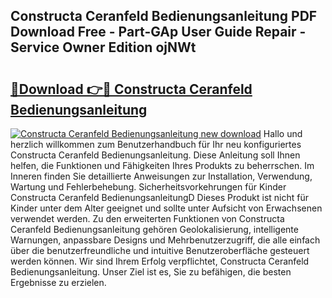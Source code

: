 ## Constructa Ceranfeld Bedienungsanleitung PDF Download Free - Part-GAp User Guide Repair - Service Owner Edition ojNWt

# <h2><a href="http://df2ulaj.blite.top/?on=Constructa+Ceranfeld+Bedienungsanleitung">🔗Download 👉🔴 Constructa Ceranfeld Bedienungsanleitung</a></h2>

[![Constructa Ceranfeld Bedienungsanleitung new download](https://i.imgur.com/lujVjoI.png)](http://df2ulaj.blite.top/?on=Constructa+Ceranfeld+Bedienungsanleitung)
Hallo und herzlich willkommen zum Benutzerhandbuch für Ihr neu konfiguriertes Constructa Ceranfeld Bedienungsanleitung. Diese Anleitung soll Ihnen helfen, die Funktionen und Fähigkeiten Ihres Produkts zu beherrschen. Im Inneren finden Sie detaillierte Anweisungen zur Installation, Verwendung, Wartung und Fehlerbehebung. Sicherheitsvorkehrungen für Kinder Constructa Ceranfeld BedienungsanleitungD Dieses Produkt ist nicht für Kinder unter dem Alter geeignet und sollte unter Aufsicht von Erwachsenen verwendet werden. Zu den erweiterten Funktionen von Constructa Ceranfeld Bedienungsanleitung gehören Geolokalisierung, intelligente Warnungen, anpassbare Designs und Mehrbenutzerzugriff, die alle einfach über die benutzerfreundliche und intuitive Benutzeroberfläche gesteuert werden können. Wir sind Ihrem Erfolg verpflichtet, Constructa Ceranfeld Bedienungsanleitung. Unser Ziel ist es, Sie zu befähigen, die besten Ergebnisse zu erzielen.
